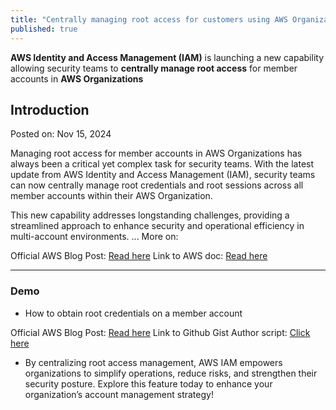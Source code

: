 ```yaml
---
title: "Centrally managing root access for customers using AWS Organizations"
published: true
---
```


**AWS Identity and Access Management (IAM)** is launching a new capability allowing security teams to **centrally manage root access** for member accounts in **AWS Organizations**

## Introduction

Posted on: Nov 15, 2024

Managing root access for member accounts in AWS Organizations has always been a critical yet complex task for security teams. With the latest update from AWS Identity and Access Management (IAM), security teams can now centrally manage root credentials and root sessions across all member accounts within their AWS Organization.

This new capability addresses longstanding challenges, providing a streamlined approach to enhance security and operational efficiency in multi-account environments. ... More on:

Official AWS Blog Post: [Read here](https://aws.amazon.com/blogs/aws/centrally-managing-root-access-for-customers-using-aws-organizations/)
Link to AWS doc: [Read here](https://docs.aws.amazon.com/IAM/latest/UserGuide/id_root-user.html#id_root-user-access-management)

---

### Demo

- How to obtain root credentials on a member account

Official AWS Blog Post: [Read here](https://aws.amazon.com/blogs/aws/centrally-managing-root-access-for-customers-using-aws-organizations/)
Link to Github Gist Author script: [Click here](https://docs.aws.amazon.com/IAM/latest/UserGuide/id_root-user.html#id_root-user-access-management)

- By centralizing root access management, AWS IAM empowers organizations to simplify operations, reduce risks, and strengthen their security posture. Explore this feature today to enhance your organization’s account management strategy!